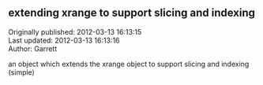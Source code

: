 ## extending xrange to support slicing and indexing  
Originally published: 2012-03-13 16:13:15  
Last updated: 2012-03-13 16:13:16  
Author: Garrett   
  
an object which extends the xrange object to support slicing and indexing (simple)